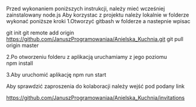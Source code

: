 Przed wykonaniem poniższych instrukcji, należy mieć wcześniej zainstalowany node.js 
Aby korzystac z projektu należy lokalnie w folderze wykonać poniższe kroki
1.Otworzyć gitbash w folderze a nastepnie wpisac

git init
git remote add origin https://github.com/JanuszProgramowaniaa/Anielska_Kuchnia.git
git pull origin master

2.Po otworzeniu folderu z aplikacją uruchamiamy z jego poziomu  
npm install

3.Aby uruchomić aplikację
npm run start 

Aby sprawdzić zaproszenia do kolaboracji należy wejść pod podany link

https://github.com/JanuszProgramowaniaa/Anielska_Kuchnia/invitations 
